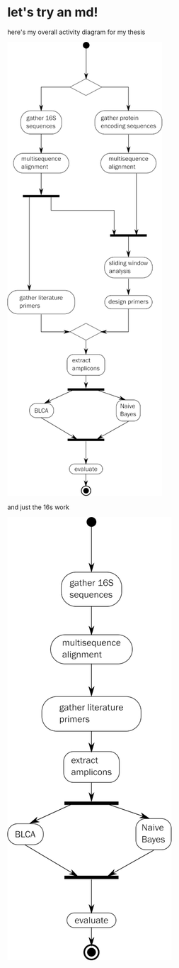 # let's try an md!

here's my overall activity diagram for my thesis

![](sm_overall_activity.png)

and just the 16s work

![](sm_only16s_activity.png)